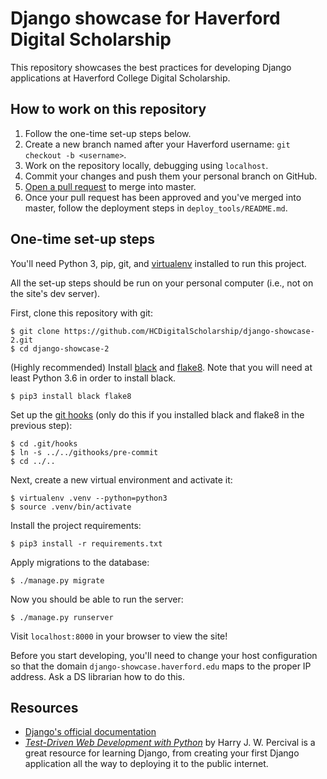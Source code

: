 # Django showcase for Haverford Digital Scholarship
This repository showcases the best practices for developing Django applications at Haverford College Digital Scholarship.

## How to work on this repository
1. Follow the one-time set-up steps below.
2. Create a new branch named after your Haverford username: `git checkout -b <username>`.
3. Work on the repository locally, debugging using `localhost`.
4. Commit your changes and push them your personal branch on GitHub.
5. [Open a pull request](https://github.com/HCDigitalScholarship/ds-cookbook/blob/master/code_review.md) to merge into master.
6. Once your pull request has been approved and you've merged into master, follow the deployment steps in `deploy_tools/README.md`.

## One-time set-up steps
You'll need Python 3, pip, git, and [virtualenv](https://virtualenv.pypa.io/en/stable/) installed to run this project.

All the set-up steps should be run on your personal computer (i.e., not on the site's dev server).

First, clone this repository with git:

```
$ git clone https://github.com/HCDigitalScholarship/django-showcase-2.git
$ cd django-showcase-2
```

(Highly recommended) Install [black](https://black.readthedocs.io/en/stable/index.html) and [flake8](http://flake8.pycqa.org/en/latest/index.html#). Note that you will need at least Python 3.6 in order to install black.

```
$ pip3 install black flake8
```

Set up the [git hooks](https://git-scm.com/book/en/v2/Customizing-Git-Git-Hooks) (only do this if you installed black and flake8 in the previous step):

```
$ cd .git/hooks
$ ln -s ../../githooks/pre-commit
$ cd ../..
```

Next, create a new virtual environment and activate it:

```
$ virtualenv .venv --python=python3
$ source .venv/bin/activate
```

Install the project requirements:

```
$ pip3 install -r requirements.txt
```

Apply migrations to the database:

```
$ ./manage.py migrate
```

Now you should be able to run the server:

```
$ ./manage.py runserver
```

Visit `localhost:8000` in your browser to view the site!

Before you start developing, you'll need to change your host configuration so that the domain `django-showcase.haverford.edu` maps to the proper IP address. Ask a DS librarian how to do this.


## Resources
- [Django's official documentation](https://github.com/HCDigitalScholarship/django-showcase-2)
- *[Test-Driven Web Development with Python](https://www.obeythetestinggoat.com/pages/book.html#toc)* by Harry J. W. Percival is a great resource for learning Django, from creating your first Django application all the way to deploying it to the public internet.
